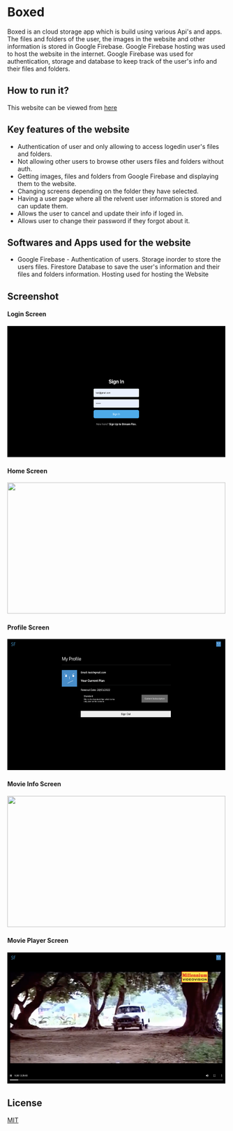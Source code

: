 # Boxed
Boxed is an cloud storage app which is build using various Api's and apps. The files and folders of the user, the images in the website and other information is stored in Google Firebase. Google Firebase hosting was used to host the website in the internet. Google Firebase was used for authentication, storage and database to keep track of the user's info and their files and folders.

## How to run it?
This website can be viewed from [here](https://boxer-development.web.app/)

## Key features of the website
- Authentication of user and only allowing to access logedin user's files and folders. 
- Not allowing other users to browse other users files and folders without auth.
- Getting images, files and folders from Google Firebase and displaying them to the website.
- Changing screens depending on the folder they have selected.
- Having a user page where all the relvent user information is stored and can update them.
- Allows the user to cancel and update their info if loged in.
- Allows user to change their password if they forgot about it.

## Softwares and Apps used for the website
- Google Firebase - Authentication of users. Storage inorder to store the users files. Firestore Database to save the user's information and their files and folders information. Hosting used for hosting the Website

## Screenshot 
#### Login Screen
<img src="https://github.com/Sooryasanand/Indian-Streaming-Service/blob/main/Screenshot/Screen%20Shot%202022-03-07%20at%2011.52.04%20am.png" width="500" height="300">

#### Home Screen
<img src="https://github.com/Sooryasanand/Indian-Streaming-Service/blob/main/Screenshot/Screen%20Shot%202022-03-07%20at%2011.52.12%20am.png" width="500" height="300">

#### Profile Screen
<img src="https://github.com/Sooryasanand/Indian-Streaming-Service/blob/main/Screenshot/Screen%20Shot%202022-03-07%20at%2011.52.21%20am.png" width="500" height="300">

#### Movie Info Screen
<img src="https://github.com/Sooryasanand/Indian-Streaming-Service/blob/main/Screenshot/Screen%20Shot%202022-03-07%20at%2011.52.27%20am.png" width="500" height="300">

#### Movie Player Screen
<img src="https://github.com/Sooryasanand/Indian-Streaming-Service/blob/main/Screenshot/Screen%20Shot%202022-03-07%20at%2011.52.39%20am.png" width="500" height="300">

## License
[MIT](https://choosealicense.com/licenses/mit)

